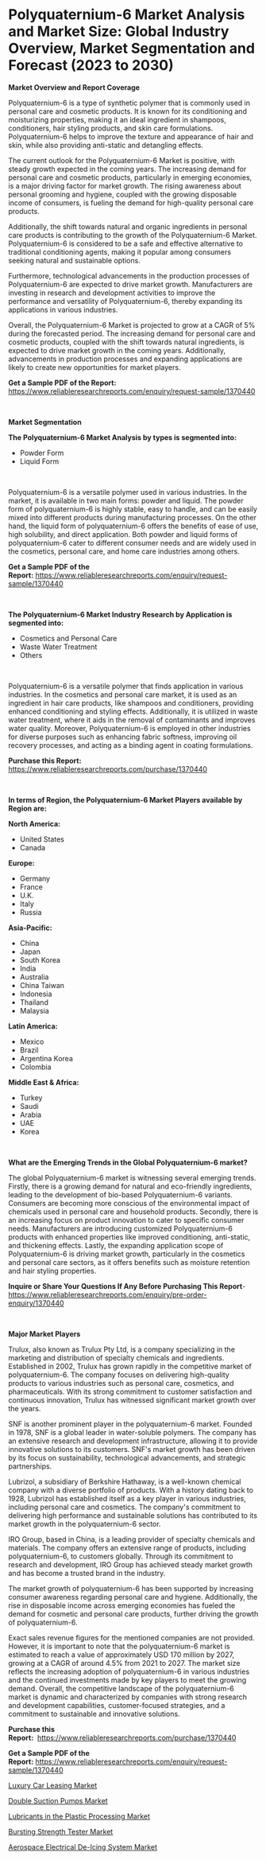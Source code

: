<p><h1>Polyquaternium-6 Market Analysis and Market Size: Global Industry Overview, Market Segmentation and Forecast (2023 to 2030)</h1></p><p><strong>Market Overview and Report Coverage</strong></p>
<p><p>Polyquaternium-6 is a type of synthetic polymer that is commonly used in personal care and cosmetic products. It is known for its conditioning and moisturizing properties, making it an ideal ingredient in shampoos, conditioners, hair styling products, and skin care formulations. Polyquaternium-6 helps to improve the texture and appearance of hair and skin, while also providing anti-static and detangling effects.</p><p>The current outlook for the Polyquaternium-6 Market is positive, with steady growth expected in the coming years. The increasing demand for personal care and cosmetic products, particularly in emerging economies, is a major driving factor for market growth. The rising awareness about personal grooming and hygiene, coupled with the growing disposable income of consumers, is fueling the demand for high-quality personal care products.</p><p>Additionally, the shift towards natural and organic ingredients in personal care products is contributing to the growth of the Polyquaternium-6 Market. Polyquaternium-6 is considered to be a safe and effective alternative to traditional conditioning agents, making it popular among consumers seeking natural and sustainable options.</p><p>Furthermore, technological advancements in the production processes of Polyquaternium-6 are expected to drive market growth. Manufacturers are investing in research and development activities to improve the performance and versatility of Polyquaternium-6, thereby expanding its applications in various industries.</p><p>Overall, the Polyquaternium-6 Market is projected to grow at a CAGR of 5% during the forecasted period. The increasing demand for personal care and cosmetic products, coupled with the shift towards natural ingredients, is expected to drive market growth in the coming years. Additionally, advancements in production processes and expanding applications are likely to create new opportunities for market players.</p></p>
<p><strong>Get a Sample PDF of the Report:</strong> <a href="https://www.reliableresearchreports.com/enquiry/request-sample/1370440">https://www.reliableresearchreports.com/enquiry/request-sample/1370440</a></p>
<p>&nbsp;</p>
<p><strong>Market Segmentation</strong></p>
<p><strong>The Polyquaternium-6 Market Analysis by types is segmented into:</strong></p>
<p><ul><li>Powder Form</li><li>Liquid Form</li></ul></p>
<p>&nbsp;</p>
<p><p>Polyquaternium-6 is a versatile polymer used in various industries. In the market, it is available in two main forms: powder and liquid. The powder form of polyquaternium-6 is highly stable, easy to handle, and can be easily mixed into different products during manufacturing processes. On the other hand, the liquid form of polyquaternium-6 offers the benefits of ease of use, high solubility, and direct application. Both powder and liquid forms of polyquaternium-6 cater to different consumer needs and are widely used in the cosmetics, personal care, and home care industries among others.</p></p>
<p><strong>Get a Sample PDF of the Report:</strong>&nbsp;<a href="https://www.reliableresearchreports.com/enquiry/request-sample/1370440">https://www.reliableresearchreports.com/enquiry/request-sample/1370440</a></p>
<p>&nbsp;</p>
<p><strong>The Polyquaternium-6 Market Industry Research by Application is segmented into:</strong></p>
<p><ul><li>Cosmetics and Personal Care</li><li>Waste Water Treatment</li><li>Others</li></ul></p>
<p>&nbsp;</p>
<p><p>Polyquaternium-6 is a versatile polymer that finds application in various industries. In the cosmetics and personal care market, it is used as an ingredient in hair care products, like shampoos and conditioners, providing enhanced conditioning and styling effects. Additionally, it is utilized in waste water treatment, where it aids in the removal of contaminants and improves water quality. Moreover, Polyquaternium-6 is employed in other industries for diverse purposes such as enhancing fabric softness, improving oil recovery processes, and acting as a binding agent in coating formulations.</p></p>
<p><strong>Purchase this Report:</strong>&nbsp; <a href="https://www.reliableresearchreports.com/purchase/1370440">https://www.reliableresearchreports.com/purchase/1370440</a></p>
<p>&nbsp;</p>
<p><strong>In terms of Region, the Polyquaternium-6 Market Players available by Region are:</strong></p>
<p>
    <p> <strong> North America: </strong>
        <ul>
            <li>United States</li>
            <li>Canada</li>
        </ul>
        </p> 
    <p> <strong> Europe: </strong>
        <ul>
            <li>Germany</li>
            <li>France</li>
            <li>U.K.</li>
            <li>Italy</li>
            <li>Russia</li>
        </ul>
        </p> 
    <p> <strong> Asia-Pacific: </strong>
        <ul>
            <li>China</li>
            <li>Japan</li>
            <li>South Korea</li>
            <li>India</li>
            <li>Australia</li>
            <li>China Taiwan</li>
            <li>Indonesia</li>
            <li>Thailand</li>
            <li>Malaysia</li>
        </ul>
        </p> 
    <p> <strong> Latin America: </strong>
        <ul>
            <li>Mexico</li>
            <li>Brazil</li>
            <li>Argentina Korea</li>
            <li>Colombia</li>
        </ul>
        </p> 
    <p> <strong> Middle East & Africa: </strong>
        <ul>
            <li>Turkey</li>
            <li>Saudi</li>
            <li>Arabia</li>
            <li>UAE</li>
            <li>Korea</li>
        </ul>
    </p>
    </p>
<p>&nbsp;</p>
<p><strong>What are the Emerging Trends in the Global Polyquaternium-6 market?</strong></p>
<p><p>The global Polyquaternium-6 market is witnessing several emerging trends. Firstly, there is a growing demand for natural and eco-friendly ingredients, leading to the development of bio-based Polyquaternium-6 variants. Consumers are becoming more conscious of the environmental impact of chemicals used in personal care and household products. Secondly, there is an increasing focus on product innovation to cater to specific consumer needs. Manufacturers are introducing customized Polyquaternium-6 products with enhanced properties like improved conditioning, anti-static, and thickening effects. Lastly, the expanding application scope of Polyquaternium-6 is driving market growth, particularly in the cosmetics and personal care sectors, as it offers benefits such as moisture retention and hair styling properties.</p></p>
<p><strong>Inquire or Share Your Questions If Any Before Purchasing This Report</strong>- <a href="https://www.reliableresearchreports.com/enquiry/pre-order-enquiry/1370440">https://www.reliableresearchreports.com/enquiry/pre-order-enquiry/1370440</a></p>
<p>&nbsp;</p>
<p><strong>Major Market Players</strong></p>
<p><p>Trulux, also known as Trulux Pty Ltd, is a company specializing in the marketing and distribution of specialty chemicals and ingredients. Established in 2002, Trulux has grown rapidly in the competitive market of polyquaternium-6. The company focuses on delivering high-quality products to various industries such as personal care, cosmetics, and pharmaceuticals. With its strong commitment to customer satisfaction and continuous innovation, Trulux has witnessed significant market growth over the years.</p><p>SNF is another prominent player in the polyquaternium-6 market. Founded in 1978, SNF is a global leader in water-soluble polymers. The company has an extensive research and development infrastructure, allowing it to provide innovative solutions to its customers. SNF's market growth has been driven by its focus on sustainability, technological advancements, and strategic partnerships.</p><p>Lubrizol, a subsidiary of Berkshire Hathaway, is a well-known chemical company with a diverse portfolio of products. With a history dating back to 1928, Lubrizol has established itself as a key player in various industries, including personal care and cosmetics. The company's commitment to delivering high performance and sustainable solutions has contributed to its market growth in the polyquaternium-6 sector.</p><p>IRO Group, based in China, is a leading provider of specialty chemicals and materials. The company offers an extensive range of products, including polyquaternium-6, to customers globally. Through its commitment to research and development, IRO Group has achieved steady market growth and has become a trusted brand in the industry.</p><p>The market growth of polyquaternium-6 has been supported by increasing consumer awareness regarding personal care and hygiene. Additionally, the rise in disposable income across emerging economies has fueled the demand for cosmetic and personal care products, further driving the growth of polyquaternium-6.</p><p>Exact sales revenue figures for the mentioned companies are not provided. However, it is important to note that the polyquaternium-6 market is estimated to reach a value of approximately USD 170 million by 2027, growing at a CAGR of around 4.5% from 2021 to 2027. The market size reflects the increasing adoption of polyquaternium-6 in various industries and the continued investments made by key players to meet the growing demand. Overall, the competitive landscape of the polyquaternium-6 market is dynamic and characterized by companies with strong research and development capabilities, customer-focused strategies, and a commitment to sustainable and innovative solutions.</p></p>
<p><strong>Purchase this Report:</strong>&nbsp;&nbsp;<a href="https://www.reliableresearchreports.com/purchase/1370440">https://www.reliableresearchreports.com/purchase/1370440</a></p>
<p></p>
<p><strong>Get a Sample PDF of the Report:</strong>&nbsp;<a href="https://www.reliableresearchreports.com/enquiry/request-sample/1370440">https://www.reliableresearchreports.com/enquiry/request-sample/1370440</a></p>
<p><p><a href="https://medium.com/@entelaloshi55/luxury-car-leasing-market-size-cagr-trends-2024-2030-64c8667ee68b">Luxury Car Leasing Market</a></p><p><a href="https://www.linkedin.com/pulse/double-suction-pumps-market-research-report-provides-thorough-uwide/">Double Suction Pumps Market</a></p><p><a href="https://github.com/WillieWoodard/Market-Research-Report-List-1/blob/main/lubricants-in-the-plastic-processing-market.md">Lubricants in the Plastic Processing Market</a></p><p><a href="https://www.linkedin.com/pulse/bursting-strength-tester-market-share-amp-new-trends-analysis-n0wje/">Bursting Strength Tester Market</a></p><p><a href="https://github.com/PeterParrish5/Market-Research-Report-List-1/blob/main/aerospace-electrical-de-icing-system-market.md">Aerospace Electrical De-Icing System Market</a></p></p>